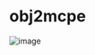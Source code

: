 # obj2mcpe

![image](https://github.com/user-attachments/assets/f792a387-0fb6-476e-8400-c35027caccd7)
